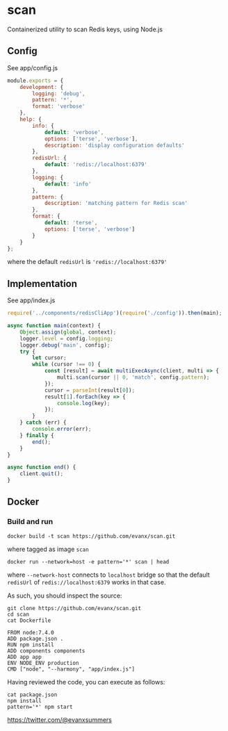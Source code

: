 # scan

Containerized utility to scan Redis keys, using Node.js

## Config

See app/config.js
```javascript
module.exports = {
    development: {
        logging: 'debug',
        pattern: '*',
        format: 'verbose'
    },
    help: {
        info: {
            default: 'verbose',
            options: ['terse', 'verbose'],
            description: 'display configuration defaults'
        },
        redisUrl: {
            default: 'redis://localhost:6379'
        },
        logging: {
            default: 'info'
        },
        pattern: {
            description: 'matching pattern for Redis scan'
        },
        format: {
            default: 'terse',
            options: ['terse', 'verbose']
        }
    }
};
```
where the default `redisUrl` is `'redis://localhost:6379'`

## Implementation

See app/index.js
```javascript
require('../components/redisCliApp')(require('./config')).then(main);

async function main(context) {
    Object.assign(global, context);
    logger.level = config.logging;
    logger.debug('main', config);
    try {
        let cursor;
        while (cursor !== 0) {
            const [result] = await multiExecAsync(client, multi => {
                multi.scan(cursor || 0, 'match', config.pattern);
            });
            cursor = parseInt(result[0]);
            result[1].forEach(key => {
                console.log(key);
            });
        }
    } catch (err) {
        console.error(err);
    } finally {
        end();
    }
}

async function end() {
    client.quit();
}
```

## Docker

### Build and run

```shell
docker build -t scan https://github.com/evanx/scan.git
```
where tagged as image `scan` 

```shell
docker run --network=host -e pattern='*' scan | head 
```
where `--network-host` connects to `localhost` bridge so that the default `redisUrl` of `redis://localhost:6379` works in that case.

As such, you should inspect the source:
```shell
git clone https://github.com/evanx/scan.git
cd scan
cat Dockerfile 
```
```
FROM node:7.4.0
ADD package.json .
RUN npm install
ADD components components
ADD app app
ENV NODE_ENV production
CMD ["node", "--harmony", "app/index.js"]
```

Having reviewed the code, you can execute as follows:
```
cat package.json
npm install
pattern='*' npm start
```

https://twitter.com/@evanxsummers
